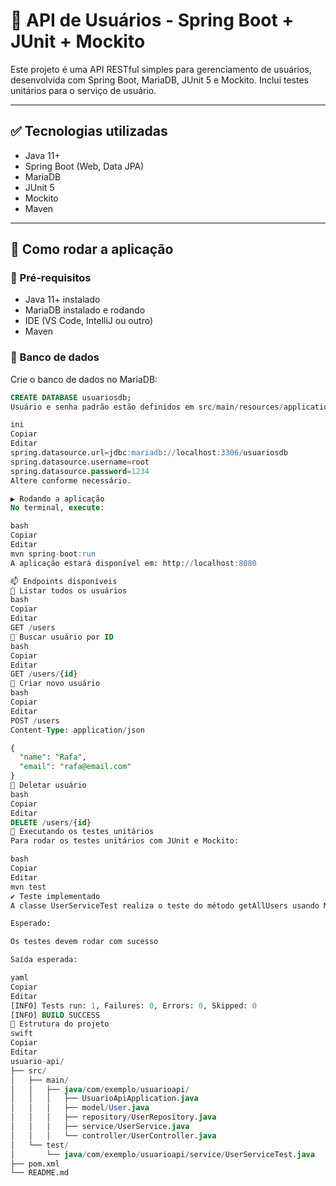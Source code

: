 # 🧪 API de Usuários - Spring Boot + JUnit + Mockito

Este projeto é uma API RESTful simples para gerenciamento de usuários, desenvolvida com Spring Boot, MariaDB, JUnit 5 e Mockito. Inclui testes unitários para o serviço de usuário.

---

## ✅ Tecnologias utilizadas

- Java 11+
- Spring Boot (Web, Data JPA)
- MariaDB
- JUnit 5
- Mockito
- Maven

---

## 🚀 Como rodar a aplicação

### 🔧 Pré-requisitos

- Java 11+ instalado
- MariaDB instalado e rodando
- IDE (VS Code, IntelliJ ou outro)
- Maven

### 📁 Banco de dados

Crie o banco de dados no MariaDB:

```sql
CREATE DATABASE usuariosdb;
Usuário e senha padrão estão definidos em src/main/resources/application.properties:

ini
Copiar
Editar
spring.datasource.url=jdbc:mariadb://localhost:3306/usuariosdb
spring.datasource.username=root
spring.datasource.password=1234
Altere conforme necessário.

▶️ Rodando a aplicação
No terminal, execute:

bash
Copiar
Editar
mvn spring-boot:run
A aplicação estará disponível em: http://localhost:8080

📫 Endpoints disponíveis
🔹 Listar todos os usuários
bash
Copiar
Editar
GET /users
🔹 Buscar usuário por ID
bash
Copiar
Editar
GET /users/{id}
🔹 Criar novo usuário
bash
Copiar
Editar
POST /users
Content-Type: application/json

{
  "name": "Rafa",
  "email": "rafa@email.com"
}
🔹 Deletar usuário
bash
Copiar
Editar
DELETE /users/{id}
🧪 Executando os testes unitários
Para rodar os testes unitários com JUnit e Mockito:

bash
Copiar
Editar
mvn test
✔️ Teste implementado
A classe UserServiceTest realiza o teste do método getAllUsers usando Mockito para simular o repositório.

Esperado:

Os testes devem rodar com sucesso

Saída esperada:

yaml
Copiar
Editar
[INFO] Tests run: 1, Failures: 0, Errors: 0, Skipped: 0
[INFO] BUILD SUCCESS
📁 Estrutura do projeto
swift
Copiar
Editar
usuario-api/
├── src/
│   ├── main/
│   │   ├── java/com/exemplo/usuarioapi/
│   │   │   ├── UsuarioApiApplication.java
│   │   │   ├── model/User.java
│   │   │   ├── repository/UserRepository.java
│   │   │   ├── service/UserService.java
│   │   │   └── controller/UserController.java
│   └── test/
│       └── java/com/exemplo/usuarioapi/service/UserServiceTest.java
├── pom.xml
└── README.md
